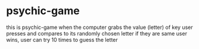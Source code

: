 # psychic-game
this is psychic-game when the computer grabs the value (letter) of key user presses and compares to its randomly chosen letter if they are same user wins, user can try 10 times to guess the letter 